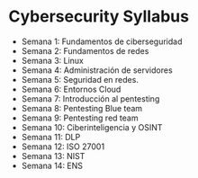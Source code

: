 # Cybersecurity Syllabus

- Semana 1: Fundamentos de ciberseguridad
- Semana 2: Fundamentos de redes
- Semana 3: Linux
- Semana 4: Administración de servidores
- Semana 5: Seguridad en redes.
- Semana 6: Entornos Cloud
- Semana 7: Introducción al pentesting
- Semana 8: Pentesting Blue team 
- Semana 9: Pentesting red team
- Semana 10: Ciberinteligencia y OSINT
- Semana 11: DLP
- Semana 12: ISO 27001
- Semana 13: NIST
- Semana 14: ENS
